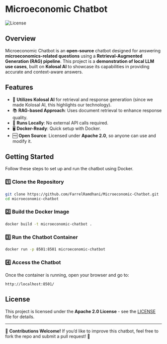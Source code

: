 # Microeconomic Chatbot

![License](https://img.shields.io/badge/license-Apache%202.0-blue.svg)

## Overview
Microeconomic Chatbot is an **open-source** chatbot designed for answering **microeconomics-related questions** using a **Retrieval-Augmented Generation (RAG) pipeline**. This project is a **demonstration of local LLM use cases**, built on **Kolosal AI** to showcase its capabilities in providing accurate and context-aware answers.

## Features
- 🚀 **Utilizes Kolosal AI** for retrieval and response generation (since we made Kolosal AI, this highlights our technology).
- 📚 **RAG-based Approach**: Uses document retrieval to enhance response quality.
- 🔄 **Runs Locally**: No external API calls required.
- 🖥️ **Docker-Ready**: Quick setup with Docker.
- 🆓 **Open Source**: Licensed under **Apache 2.0**, so anyone can use and modify it.

## Getting Started
Follow these steps to set up and run the chatbot using Docker.

### 1️⃣ Clone the Repository
```sh
git clone https://github.com/FarrelRamdhani/Microeconomic-Chatbot.git
cd microeconomic-chatbot
```

### 2️⃣ Build the Docker Image
```sh
docker build -t microeconomic-chatbot .
```

### 3️⃣ Run the Chatbot Container
```sh
docker run -p 8501:8501 microeconomic-chatbot
```

### 4️⃣ Access the Chatbot
Once the container is running, open your browser and go to:
```
http://localhost:8501/
```

## License
This project is licensed under the **Apache 2.0 License** - see the [LICENSE](LICENSE) file for details.

---

👥 **Contributions Welcome!** If you’d like to improve this chatbot, feel free to fork the repo and submit a pull request! 🚀